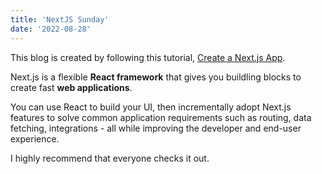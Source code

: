 ```yaml
---
title: 'NextJS Sunday'
date: '2022-08-28'
---
```


This blog is created by following this tutorial, [Create a Next.js App](https://nextjs.org/learn/basics/create-nextjs-app). 

Next.js is a flexible **React framework** that gives you buildling blocks to create fast **web applications**. 

You can use React to build your UI, then incrementally adopt Next.js features to solve common application requirements such as routing, data fetching, integrations - all while improving the developer and end-user experience. 

I highly recommend that everyone checks it out.

